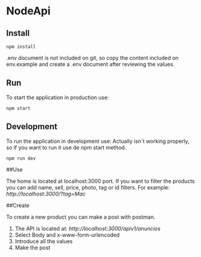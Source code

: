 # NodeApi

## Install

```shell
npm install
```

.env document is not included on git, so copy the content included on env.example and create a .env document after reviewing the values.

## Run

To start the application in production use:

```shell
npm start
```


## Development

To run the application in development use:
Actually isn´t working properly, so if you want to run it use de npm start method.
```shell
npm run dev
```

##Use

The home is located at localhost:3000 port. 
If you want to filter the products you can add name, sell, price, photo, tag or id filters. 
For example:
*http://localhost:3000/?tag=Mac*

##Create

To create a new product you can make a post with postman.
1. The API is located at: *http://localhost:3000/apiv1/anuncios*
2. Select Body and x-www-form-urlencoded
3. Introduce all the values
4. Make the post

